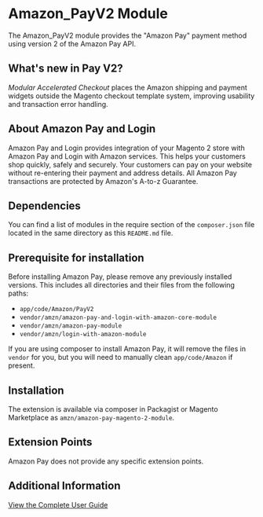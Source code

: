 # Amazon_PayV2 Module

The Amazon_PayV2 module provides the "Amazon Pay" payment method using version 2 of the Amazon Pay API.

## What's new in Pay V2?

*Modular Accelerated Checkout* places the Amazon shipping and payment widgets outside the Magento checkout 
template system, improving usability and transaction error handling.  

## About Amazon Pay and Login

Amazon Pay and Login provides integration of your Magento 2 store with Amazon Pay and Login 
with Amazon services. This helps your customers shop quickly, safely and securely. 
Your customers can pay on your website without re-entering their payment and address details. 
All Amazon Pay transactions are protected by Amazon's A-to-z Guarantee.

## Dependencies

You can find a list of modules in the require section of the `composer.json` file located in the
same directory as this `README.md` file.

## Prerequisite for installation

Before installing Amazon Pay, please remove any previously installed versions. This includes all directories 
and their files from the following paths:

* `app/code/Amazon/PayV2`
* `vendor/amzn/amazon-pay-and-login-with-amazon-core-module`
* `vendor/amzn/amazon-pay-module`
* `vendor/amzn/login-with-amazon-module`

If you are using composer to install Amazon Pay, it will remove the files in `vendor` for you, but you will 
need to manually clean `app/code/Amazon` if present.

## Installation

The extension is available via composer in Packagist or Magento Marketplace as `amzn/amazon-pay-magento-2-module`.

## Extension Points

Amazon Pay does not provide any specific extension points.

## Additional Information

[View the Complete User Guide](https://amzn.github.io/amazon-payments-magento-2-plugin/)
